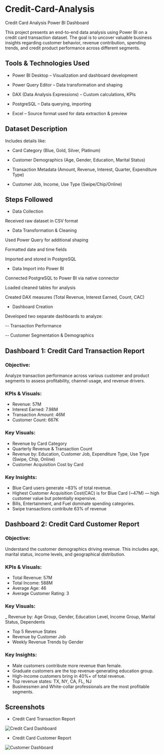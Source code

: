 # Credit-Card-Analysis
Credit Card Analysis Power BI Dashboard

This project presents an end-to-end data analysis using Power BI on a credit card transaction dataset. The goal is to uncover valuable business insights regarding customer behavior, revenue contribution, spending trends, and credit product performance across different segments.

## Tools & Technologies Used

- Power BI Desktop – Visualization and dashboard development

- Power Query Editor – Data transformation and shaping

- DAX (Data Analysis Expressions) – Custom calculations, KPIs

- PostgreSQL – Data querying, importing

- Excel – Source format used for data extraction & preview

## Dataset Description

  Includes details like:

- Card Category (Blue, Gold, Silver, Platinum)

- Customer Demographics (Age, Gender, Education, Marital Status)

- Transaction Metadata (Amount, Revenue, Interest, Quarter, Expenditure Type)

- Customer Job, Income, Use Type (Swipe/Chip/Online)

## Steps Followed

- Data Collection

Received raw dataset in CSV format

- Data Transformation & Cleaning

Used Power Query for additional shaping

Formatted date and time fields

Imported and stored in PostgreSQL

- Data Import into Power BI

Connected PostgreSQL to Power BI via native connector

Loaded cleaned tables for analysis

Created DAX measures (Total Revenue, Interest Earned, Count, CAC)

- Dashboard Creation

Developed two separate dashboards to analyze:

-- Transaction Performance

-- Customer Segmentation & Demographics

## Dashboard 1: Credit Card Transaction Report

### Objective:

Analyze transaction performance across various customer and product segments to assess profitability, channel usage, and revenue drivers.

### KPIs & Visuals:

- Revenue: 57M
- Interest Earned: 7.98M
- Transaction Amount: 46M
- Customer Count: 667K

### Key Visuals:

- Revenue by Card Category
- Quarterly Revenue & Transaction Count
- Revenue by: Education, Customer Job, Expenditure Type, Use Type (Swipe, Chip, Online)
- Customer Acquisition Cost by Card

### Key Insights:

- Blue Card users generate ~83% of total revenue.
- Highest Customer Acquisition Cost(CAC) is for Blue Card (~47M) — high customer value but potentially expensive.
- Bills, Entertainment, and Fuel dominate spending categories.
- Swipe transactions contribute 63% of revenue

## Dashboard 2: Credit Card Customer Report

### Objective:
Understand the customer demographics driving revenue. This includes age, marital status, income levels, and geographical distribution.

### KPIs & Visuals:

- Total Revenue: 57M
- Total Income: 588M
- Average Age: 46
- Average Customer Rating: 3

### Key Visuals:

_ Revenue by: Age Group, Gender, Education Level, Income Group, Marital Status, Dependents
- Top 5 Revenue States
- Revenue by Customer Job
- Weekly Revenue Trends by Gender

### Key Insights:

- Male customers contribute more revenue than female.
- Graduate customers are the top revenue-generating education group.
- High-income customers bring in 40%+ of total revenue.
- Top revenue states: TX, NY, CA, FL, NJ
- Businessmen and White-collar professionals are the most profitable segments.

## Screenshots

- Credit Card Transaction Report
  
![Credit Card Dashboard](https://github.com/user-attachments/assets/b4d3e91d-d8ae-4052-afa1-79069cfc0e35)

- Credit Card Customer Report

![Customer Dashboard](https://github.com/user-attachments/assets/860a1123-0a05-4911-868f-aee8b7654c51)




